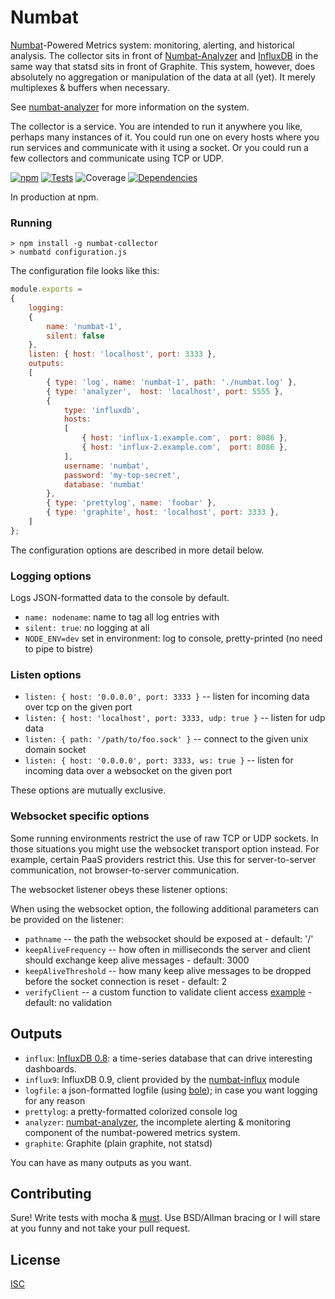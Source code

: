 # Numbat

[Numbat](http://www.arkive.org/numbat/myrmecobius-fasciatus/)-Powered Metrics system: monitoring, alerting, and historical analysis. The collector sits in front of [Numbat-Analyzer](https://github.com/numbat-metrics/numbat-analyzer) and [InfluxDB](http://influxdb.org/) in the same way that statsd sits in front of Graphite. This system, however, does absolutely no aggregation or manipulation of the data at all (yet). It merely multiplexes & buffers when necessary.

See [numbat-analyzer](https://github.com/numbat-metrics/numbat-analyzer) for more information on the system.

The collector is a service. You are intended to run it anywhere you like, perhaps many instances of it. You could run one on every hosts where you run services and communicate with it using a socket. Or you could run a few collectors and communicate using TCP or UDP.

[![npm](http://img.shields.io/npm/v/numbat-collector.svg?style=flat)](https://www.npmjs.org/package/numbat-collector) [![Tests](http://img.shields.io/travis/numbat-metrics/numbat-collector.svg?style=flat)](http://travis-ci.org/numbat-metrics/numbat-collector) ![Coverage](http://img.shields.io/badge/coverage-86%25-green.svg?style=flat)    [![Dependencies](https://david-dm.org/numbat-metrics/numbat-collector.svg)](https://david-dm.org/numbat-metrics/numbat-collector)

In production at npm.

### Running

```shell
> npm install -g numbat-collector
> numbatd configuration.js
```

The configuration file looks like this:

```javascript
module.exports =
{
    logging:
    {
        name: 'numbat-1',
        silent: false
    },
    listen: { host: 'localhost', port: 3333 },
    outputs:
    [
        { type: 'log', name: 'numbat-1', path: './numbat.log' },
        { type: 'analyzer',  host: 'localhost', port: 5555 },
        {
            type: 'influxdb',
            hosts:
            [
                { host: 'influx-1.example.com',  port: 8086 },
                { host: 'influx-2.example.com',  port: 8086 },
            ],
            username: 'numbat',
            password: 'my-top-secret',
            database: 'numbat'
        },
        { type: 'prettylog', name: 'foobar' },
        { type: 'graphite', host: 'localhost', port: 3333 },
    ]
};
```

The configuration options are described in more detail below.

### Logging options

Logs JSON-formatted data to the console by default.

* `name: nodename`: name to tag all log entries with
* `silent: true`: no logging at all
* `NODE_ENV=dev` set in environment: log to console, pretty-printed (no need to pipe to bistre)

### Listen options

* `listen: { host: '0.0.0.0', port: 3333 }` -- listen for incoming data over tcp on the given port
* `listen: { host: 'localhost', port: 3333, udp: true }` -- listen for udp data
* `listen: { path: '/path/to/foo.sock' }` -- connect to the given unix domain socket
* `listen: { host: '0.0.0.0', port: 3333, ws: true }` -- listen for incoming data over a websocket on the given port

These options are mutually exclusive.

### Websocket specific options

Some running environments restrict the use of raw TCP or UDP sockets. In those situations you might use the websocket transport option instead. For example, certain PaaS providers restrict this. Use this for server-to-server communication, not browser-to-server communication.

The websocket listener obeys these listener options:

When using the websocket option, the following additional parameters can be provided on the listener:

* `pathname` -- the path the websocket should be exposed at - default: '/'
* `keepAliveFrequency` -- how often in milliseconds the server and client should exchange keep alive messages - default: 3000
* `keepAliveThreshold` -- how many keep alive messages to be dropped before the socket connection is reset - default: 2
* `verifyClient` -- a custom function to validate client access [example](https://gist.github.com/trygve-lie/dbfee0d0886dde532b01) - default: no validation

## Outputs

* `influx`: [InfluxDB 0.8](http://influxdb.org/): a time-series database that can drive interesting dashboards.
* `influx9`: InfluxDB 0.9, client provided by the [numbat-influx](https://github.com/numbat-metrics/numbat-influx) module
* `logfile`: a json-formatted logfile (using [bole](https://github.com/rvagg/bole)); in case you want logging for any reason
* `prettylog`: a pretty-formatted colorized console log
* `analyzer`: [numbat-analyzer](https://github.com/numbat-metrics/numbat-analyzer), the incomplete alerting & monitoring component of the numbat-powered metrics system.
* `graphite`: Graphite (plain graphite, not statsd)

You can have as many outputs as you want.

## Contributing

Sure! Write tests with mocha & [must](https://www.npmjs.org/package/must). Use BSD/Allman bracing or I will stare at you funny and not take your pull request.

## License

[ISC](http://opensource.org/licenses/ISC)
